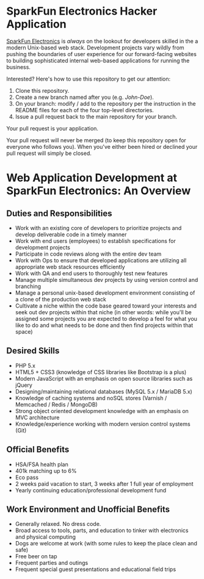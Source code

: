 SparkFun Electronics Hacker Application
=======================================

[SparkFun Electronics](http://www.sparkfun.com) is *always* on the lookout for developers skilled in the a modern Unix-based web stack. Development projects vary wildly from pushing the boundaries of user experience for our forward-facing websites to building sophisticated internal web-based applications for running the business.

Interested? Here's how to use this repository to get our attention:

1. Clone this repository.
2. Create a new branch named after you (e.g. *John-Doe*).
3. On your branch: modify / add to the repository per the instruction in the README files for each of the four top-level directories.
4. Issue a pull request back to the main repository for your branch.

Your pull request is your application.

Your pull request will never be merged (to keep this repository open for everyone who follows you). When you've either been hired or declined your pull request will simply be closed.

Web Application Development at SparkFun Electronics: An Overview
================================================================

Duties and Responsibilities
---------------------------

* Work with an existing core of developers to prioritize projects and develop deliverable code in a timely manner
* Work with end users (employees) to establish specifications for development projects
* Participate in code reviews along with the entire dev team
* Work with Ops to ensure that developed applications are utilizing all appropriate web stack resources efficiently
* Work with QA and end users to thoroughly test new features
* Manage multiple simultaneous dev projects by using version control and branching
* Manage a personal unix-based development environment consisting of a clone of the production web stack
* Cultivate a niche within the code base geared toward your interests and seek out dev projects within that niche (in other words: while you'll be assigned some projects you are expected to develop a feel for what you like to do and what needs to be done and then find projects within that space)

Desired Skills
--------------
* PHP 5.x
* HTML5 + CSS3 (knowledge of CSS libraries like Bootstrap is a plus)
* Modern JavaScript with an emphasis on open source libraries such as jQuery
* Designing/maintaining relational databases (MySQL 5.x / MariaDB 5.x)
* Knowledge of caching systems and noSQL stores (Varnish / Memcached / Redis / MongoDB)
* Strong object oriented development knowledge with an emphasis on MVC architecture
* Knowledge/experience working with modern version control systems (Git)

Official Benefits
-----------------
 * HSA/FSA health plan
 * 401k matching up to 6%
 * Eco pass
 * 2 weeks paid vacation to start, 3 weeks after 1 full year of employment
 * Yearly continuing education/professional development fund

Work Environment and Unofficial Benefits
----------------------------------------
* Generally relaxed. No dress code.
* Broad access to tools, parts, and education to tinker with electronics and physical computing
* Dogs are welcome at work (with some rules to keep the place clean and safe)
* Free beer on tap
* Frequent parties and outings
* Frequent special guest presentations and educational field trips
